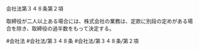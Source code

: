 会社法第３４８条第２項

取締役が二人以上ある場合には、株式会社の業務は、定款に別段の定めがある場合を除き、取締役の過半数をもって決定する。

#会社法
#会社法/第３４８条
#会社法/第３４８条/第２項
